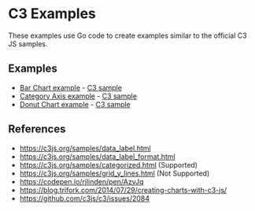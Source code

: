 # C3 Examples

These examples use Go code to create examples similar to the official C3 JS samples.

## Examples

* [Bar Chart example](examples/bar_chart) - [C3 sample](https://c3js.org/samples/chart_bar.html)
* [Category Axis example](examples/categorized) - [C3 sample](https://c3js.org/samples/categorized.html)
* [Donut Chart example](examples/donut_chart) - [C3 sample](https://c3js.org/samples/chart_donut.html)

## References

* https://c3js.org/samples/data_label.html
* https://c3js.org/samples/data_label_format.html
* https://c3js.org/samples/categorized.html (Supported)
* https://c3js.org/samples/grid_y_lines.html (Not Supported)
* https://codepen.io/rjlinden/pen/AzvJq
* https://blog.trifork.com/2014/07/29/creating-charts-with-c3-js/
* https://github.com/c3js/c3/issues/2084